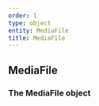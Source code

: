 ```yaml
---
order: 1
type: object
entity: MediaFile
title: MediaFile
---
```


## MediaFile

### The MediaFile object
